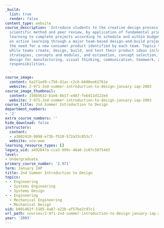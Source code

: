 ```yaml
---
_build:
  list: true
  render: false
content_type: website
course_description: 'Introduce students to the creative design process, based on the
  scientific method and peer review, by application of fundamental principles and
  learning to complete projects according to schedule and within budget. Subject relies
  on active learning through a major team-based design-and-build project focused on
  the need for a new consumer product identified by each team. Topics to be learned
  while teams create, design, build, and test their product ideas include formulating
  strategies, concepts and modules, and estimation, concept selection, machine elements,
  design for manufacturing, visual thinking, communication, teamwork, and professional
  responsibilities.

  '
course_image:
  content: 6a2f1ed9-c756-d1ac-c2cb-b600ee61761e
  website: 2-971-2nd-summer-introduction-to-design-january-iap-2003
course_image_thumbnail:
  content: 158b5632-b1e6-8b17-e487-febd11d122e4
  website: 2-971-2nd-summer-introduction-to-design-january-iap-2003
course_title: 2nd Summer Introduction to Design
department_numbers:
- '2'
extra_course_numbers: ''
hide_download: false
instructors:
  content:
  - a3082410-9898-e73b-f520-572a33c853c7
  website: ocw-www
learning_resource_types: []
legacy_uid: a492047a-cca3-999c-48a6-2c07c50754d3
level:
- Undergraduate
primary_course_number: '2.971'
term: January IAP
title: 2nd Summer Introduction to Design
topics:
- - Engineering
  - Systems Engineering
  - Systems Design
- - Engineering
  - Mechanical Engineering
  - Mechanical Design
uid: b091462f-5105-4a87-a22b-af57be2c97c1
url_path: courses/2-971-2nd-summer-introduction-to-design-january-iap-2003
year: '2003'
---
```

